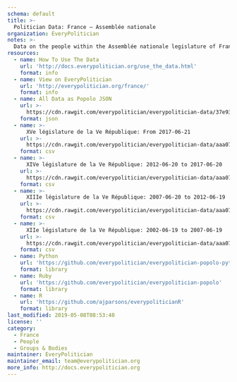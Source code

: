 ```yaml
---
schema: default
title: >-
  Politician Data: France — Assemblée nationale
organization: EveryPolitician
notes: >-
  Data on the people within the Assemblée nationale legislature of France.
resources:
  - name: How To Use The Data
    url: 'http://docs.everypolitician.org/use_the_data.html'
    format: info
  - name: View on EveryPolitician
    url: 'http://everypolitician.org/france/'
    format: info
  - name: All Data as Popolo JSON
    url: >-
      https://cdn.rawgit.com/everypolitician/everypolitician-data/37e93b55bf4ebc5837e82681b99dbeca2f46283a/data/France/National_Assembly/ep-popolo-v1.0.json
    format: json
  - name: >-
      XVe législature de la Ve République: From 2017-06-21
    url: >-
      https://cdn.rawgit.com/everypolitician/everypolitician-data/aaa07a161c69962e51f0f17090edac28c3d08e5e/data/France/National_Assembly/term-15.csv
    format: csv
  - name: >-
      XIVe législature de la Ve République: 2012-06-20 to 2017-06-20
    url: >-
      https://cdn.rawgit.com/everypolitician/everypolitician-data/aaa07a161c69962e51f0f17090edac28c3d08e5e/data/France/National_Assembly/term-14.csv
    format: csv
  - name: >-
      XIIIe législature de la Ve République: 2007-06-20 to 2012-06-19
    url: >-
      https://cdn.rawgit.com/everypolitician/everypolitician-data/aaa07a161c69962e51f0f17090edac28c3d08e5e/data/France/National_Assembly/term-13.csv
    format: csv
  - name: >-
      XIIe législature de la Ve République: 2002-06-19 to 2007-06-19
    url: >-
      https://cdn.rawgit.com/everypolitician/everypolitician-data/aaa07a161c69962e51f0f17090edac28c3d08e5e/data/France/National_Assembly/term-12.csv
    format: csv
  - name: Python
    url: 'https://github.com/everypolitician/everypolitician-popolo-python'
    format: library
  - name: Ruby
    url: 'https://github.com/everypolitician/everypolitician-popolo'
    format: library
  - name: R
    url: 'https://github.com/ajparsons/everypoliticianR'
    format: library
last_modified: 2019-05-08T08:53:40
license: ''
category:
  - France
  - People
  - Groups & Bodies
maintainer: EveryPolitician
maintainer_email: team@everypolitician.org
more_info: http://docs.everypolitician.org
---
```


